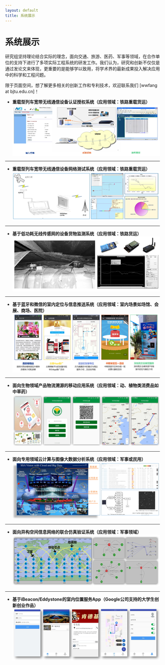 ```yaml
---
layout: default
title: 系统展示
---
```


系统展示
=====================

研究组坚持理论结合实际的理念，面向交通、旅游、医药、军事等领域，在合作单位的支持下进行了多项实际工程系统的研发工作。我们认为，研究和创新不仅仅是通过发论文来体现，更重要的是能够学以致用，将学术界的最新成果投入解决应用中的科学和工程问题。

限于页面空间，想了解更多相关的创新工作和专利技术，欢迎联系我们 [wwfang at bjtu.edu.cn]！

- **重载型列车宽带无线通信设备认证授权系统（应用领域：铁路重载货运）**
![](aaa.jpg)

----------

- **重载型列车宽带无线通信设备网络测试系统（应用领域：铁路重载货运）**
![](nettest.jpg)

----------

- **基于低功耗无线传感网的设备货物监测系统（应用领域：铁路货运）**
![](wsn.jpg)

----------

- **基于蓝牙和微信的室内定位与信息推送系统（应用领域：室内场景如场馆、会展、商场、医院）**
![](ble.jpg)

----------

- **面向生物领域产品物流溯源的移动应用系统（应用领域：动、植物类消费品如中草药）**
![](trace.jpg)

----------

- **面向专用领域云计算与图像大数据分析系统（应用领域：军事或民用）**
![](ssa.jpg)

----------

- **面向异构空间信息网络的联合仿真验证系统（应用领域：军事领域）**
![](sim.jpg)

----------

- **基于iBeacon/Eddystone的室内位置服务App（Google公司支持的大学生创新创业作品）**
![](dachuang.jpg)

